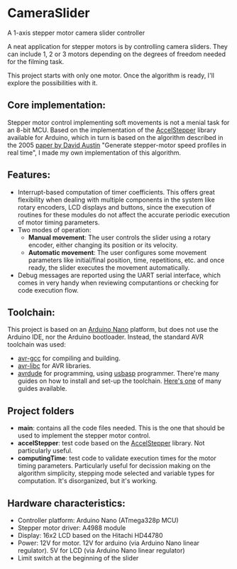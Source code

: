 # CameraSlider
A 1-axis stepper motor camera slider controller

A neat application for stepper motors is by controlling camera sliders. They can include 1, 2 or 3 motors depending on the degrees of freedom needed for the filming task.

This project starts with only one motor. Once the algorithm is ready, I'll explore the possibilities with it.

## Core implementation:
Stepper motor control implementing soft movements is not a menial task for an 8-bit MCU. Based on the implementation of the [AccelStepper] library available for Arduino, which in turn is based on the algorithm described in the 2005 [paper by David Austin] "Generate stepper-motor speed profiles in real time", I made my own implementation of this algorithm.

## Features:
- Interrupt-based computation of timer coefficients. This offers great flexibility when dealing with multiple components in the system like rotary encoders, LCD displays and buttons, since the execution of routines for these modules do not affect the accurate periodic execution of motor timing parameters.
- Two modes of operation:
	* **Manual movement**: The user controls the slider using a rotary encoder, either changing its position or its velocity.
	* **Automatic movement**: The user configures some movement parameters like initial/final position, time, repetitions, etc. and once ready, the slider executes the movement automatically.
- Debug messages are reported using the UART serial interface, which comes in very handy when reviewing computantions or checking for code execution flow.

## Toolchain:
This project is based on an [Arduino Nano] platform, but does not use the Arduino IDE, nor the Arduino bootloader. Instead, the standard AVR toolchain was used:
- [avr-gcc] for compiling and building.
- [avr-libc] for AVR libraries.
- [avrdude] for programming, using [usbasp] programmer.
There're many guides on how to install and set-up the toolchain. [Here's one] of many guides available.

## Project folders
- **main**: contains all the code files needed. This is the one that should be used to implement the stepper motor control.
- **accelStepper**: test code based on the [AccelStepper] library. Not particularly useful.
- **computingTime**: test code to validate execution times for the motor timing parameters. Particularly useful for decission making on the algorithm simplicity, stepping mode selected and variable types for computation. It's disorganized, but it's working.

## Hardware characteristics:
- Controller platform: Arduino Nano (ATmega328p MCU)
- Stepper motor driver: A4988 module
- Display: 16x2 LCD based on the Hitachi HD44780
- Power: 12V for motor. 12V for arduino (via Arduino Nano linear regulator). 5V for LCD (via Arduino Nano linear regulator)
- Limit switch at the beginning of the slider

[AccelStepper]: <http://www.airspayce.com/mikem/arduino/AccelStepper/>
[paper by David Austin]: <https://www.google.com/url?sa=t&rct=j&q=&esrc=s&source=web&cd=4&cad=rja&uact=8&ved=2ahUKEwjD0NzFzProAhWCmuAKHZ4MAvUQFjADegQIBRAB&url=https%3A%2F%2Fforum.arduino.cc%2Findex.php%3Faction%3Ddlattach%3Btopic%3D449173.0%3Battach%3D195514&usg=AOvVaw2CUw-VjgaUTza02KF_hWdM>
[Arduino Nano]: <https://store.arduino.cc/usa/arduino-nano>
[avr-gcc]: <https://www.microchip.com/mplab/avr-support/avr-and-arm-toolchains-c-compilers>
[avr-libc]: <https://www.nongnu.org/avr-libc/user-manual/overview.html>
[avrdude]: <https://www.nongnu.org/avrdude/>
[usbasp]: <https://www.fischl.de/usbasp/>
[Here's one]: <http://maxembedded.com/2015/06/setting-up-avr-gcc-toolchain-on-linux-and-mac-os-x/>